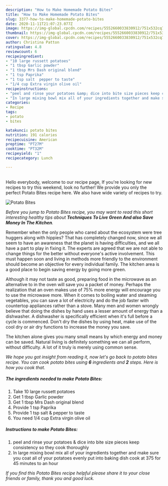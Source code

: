 ```yaml
---
description: "How to Make Homemade Potato Bites"
title: "How to Make Homemade Potato Bites"
slug: 3377-how-to-make-homemade-potato-bites
date: 2020-11-11T21:07:23.077Z
image: https://img-global.cpcdn.com/recipes/5552660033830912/751x532cq70/potato-bites-recipe-main-photo.jpg
thumbnail: https://img-global.cpcdn.com/recipes/5552660033830912/751x532cq70/potato-bites-recipe-main-photo.jpg
cover: https://img-global.cpcdn.com/recipes/5552660033830912/751x532cq70/potato-bites-recipe-main-photo.jpg
author: Christina Patton
ratingvalue: 4.8
reviewcount: 6
recipeingredient:
- "10 large russett potatoes"
- "1 tbsp Garlic powder"
- "1 tbsp Mrs Dash original blend"
- "1 tsp Paprika"
- "1 tsp salt  pepper to taste"
- "1/4 cup Extra virgin olive oil"
recipeinstructions:
- "peel and rinse your potatoes &amp; dice into bite size pieces keep consistency so they cook thoroughly"
- "In large mixing bowl mix all of your ingredients together and make sure you coat all of your potatoes evenly put into baking dish cook at 375 for 45 minutes to an hour"
categories:
- Recipe
tags:
- potato
- bites

katakunci: potato bites 
nutrition: 191 calories
recipecuisine: American
preptime: "PT27M"
cooktime: "PT32M"
recipeyield: "1"
recipecategory: Lunch

---
```

<br>
Hello everybody, welcome to our recipe page, If you're looking for new recipes to try this weekend, look no further! We provide you only the perfect Potato Bites recipe here. We also have wide variety of recipes to try.
<br>


![Potato Bites](https://img-global.cpcdn.com/recipes/5552660033830912/751x532cq70/potato-bites-recipe-main-photo.jpg)

<i>Before you jump to Potato Bites recipe, you may want to read this short interesting healthy tips about 
<strong>Techniques To Live Green And also Save Money In The Kitchen</strong>.</i>
</br>

Remember when the only people who cared about the ecosystem were tree huggers along with hippies? That has completely changed now, since we all seem to have an awareness that the planet is having difficulties, and we all have a part to play in fixing it. The experts are agreed that we are not able to change things for the better without everyone's active involvement. This must happen soon and living in methods more friendly to the environment should become an objective for every individual family. The kitchen area is a good place to begin saving energy by going more green.

Although it may not taste as good, preparing food in the microwave as an alternative to in the oven will save you a packet of money. Perhaps the realization that an oven makes use of 75% more energy will encourage you to use the microwave more. When it comes to boiling water and steaming vegetables, you can save a lot of electricity and do the job faster with countertop appliances rather than a stove. Many men and women wrongly believe that doing the dishes by hand uses a lesser amount of energy than a dishwasher. A dishwasher is specifically efficient when it's full before a cycle is commenced. Don't dry the dishes by using heat, make use of the cool dry or air dry functions to increase the money you save.

The kitchen alone gives you many small means by which energy and money can be saved. Natural living is definitely something we can all perform, without difficulty. A lot of it truly is merely using common sense.


<i>We hope you got insight from reading it, now let's go back to potato bites recipe. You can cook potato bites using <strong>6</strong> ingredients and <strong>2</strong> steps. Here is how you cook that.
</i>

##### The ingredients needed to make Potato Bites:

1. Take 10 large russett potatoes
1. Get 1 tbsp Garlic powder
1. Get 1 tbsp Mrs Dash original blend
1. Provide 1 tsp Paprika
1. Provide 1 tsp salt &amp; pepper to taste
1. You need 1/4 cup Extra virgin olive oil


##### Instructions to make Potato Bites:

1. peel and rinse your potatoes &amp; dice into bite size pieces keep consistency so they cook thoroughly
1. In large mixing bowl mix all of your ingredients together and make sure you coat all of your potatoes evenly put into baking dish cook at 375 for 45 minutes to an hour


<i>If you find this Potato Bites recipe helpful please share it to your close friends or family, thank you and good luck.</i>
